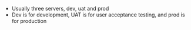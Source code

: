 - Usually three servers, dev, uat and prod 
- Dev is for development, UAT is for user acceptance testing, and prod is for production

